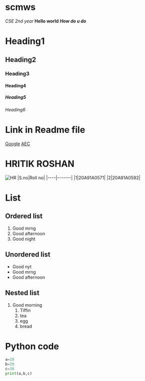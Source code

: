 # scmws
*CSE 2nd year*
**Hello world**
***How do u do***
# Heading1
## Heading2
### Heading3
#### Heading4
##### Heading5
###### Heading6
# Link in Readme file
[Google](https://www.google.co.in/)
[AEC](https://aec.edu.in/)
# HRITIK ROSHAN
![HR](https://images.mid-day.com/images/images/2021/sep/Hrithik-afp_d.jpg)
|S.no|Roll no|
|----|-------|
|1|20A91A0571|
|2|20A91A0592|
# List
## Ordered list
1. Good mrng
2. Good afternoon
3. Good night
## Unordered list
- Good nyt
- Good mrng
- Good afternoon
## Nested list
1. Good morning
   1. Tiffin
   2. tea
   3. egg
   4. bread
# Python code
``` python
a=10
b=20
c=30
print(a,b,c)
